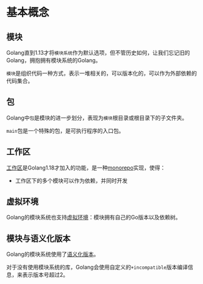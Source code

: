 # 基本概念
## 模块

Golang直到1.13才将`模块系统`作为默认选项，但不管历史如何，让我们忘记旧的Golang，拥抱拥有模块系统的Golang。

`模块`是组织代码一种方式，表示一堆相关的，可以版本化的，可以作为外部依赖的代码集合。

## 包

Golang中`包`是模块的进一步划分，表现为`模块`根目录或根目录下的子文件夹。

`main`包是一个特殊的包，是可执行程序的入口包。

## 工作区

[工作区](https://go.dev/doc/tutorial/workspaces)是Golang1.18才加入的功能，是一种[monorepo](https://en.wikipedia.org/wiki/Monorepo)实现，使得：

- 工作区下的多个模块可以作为依赖，并同时开发

## 虚拟环境

Golang的模块系统也支持[虚拟环境](https://go.dev/ref/mod#vendoring)：模块拥有自己的Go版本以及依赖树。

## 模块与语义化版本

Golang的模块系统使用了[语义化版本](https://semver.org/spec/v2.0.0.html)。

对于没有使用模块系统的库，Golang会使用自定义的`+incompatible`版本编译信息，来表示版本号超过2。